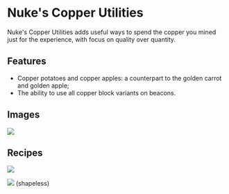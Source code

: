 # Nuke's Copper Utilities

Nuke's Copper Utilities adds useful ways to spend the copper you mined just for the experience, with focus on quality over quantity.

## Features

- Copper potatoes and copper apples: a counterpart to the golden carrot and golden apple;
- The ability to use all copper block variants on beacons.

## Images

![](https://i.imgur.com/zcJlQEQ.png)

## Recipes

![](https://i.imgur.com/k2vaVjx.png)

![](https://i.imgur.com/fckYj7u.png)
(shapeless)
